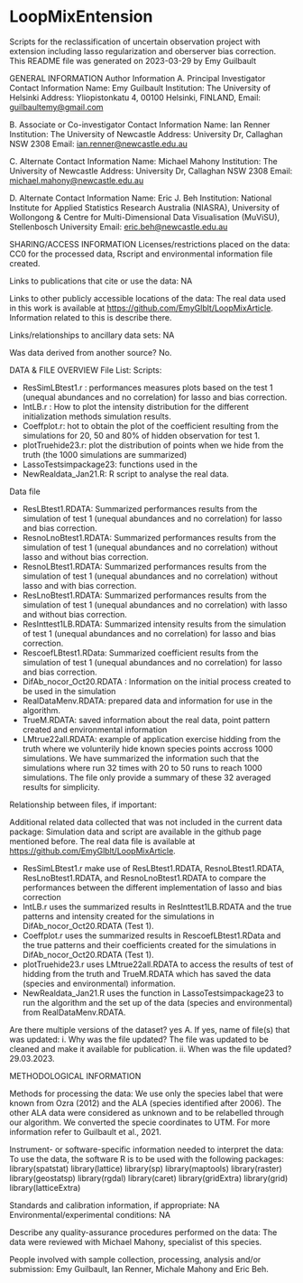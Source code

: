 # LoopMixEntension
Scripts for the reclassification of uncertain observation project with extension including lasso regularization and oberserver bias correction.
This README file was generated on 2023-03-29 by Emy Guilbault

GENERAL INFORMATION
Author Information A. Principal Investigator Contact Information Name: Emy Guilbault Institution: The University of Helsinki Address: Yliopistonkatu 4, 00100 Helsinki, FINLAND, Email: guilbaultemy@gmail.com

B. Associate or Co-investigator Contact Information Name: Ian Renner Institution: The University of Newcastle Address: University Dr, Callaghan NSW 2308 Email: ian.renner@newcastle.edu.au

C. Alternate Contact Information Name: Michael Mahony Institution: The University of Newcastle Address: University Dr, Callaghan NSW 2308 Email: michael.mahony@newcastle.edu.au

D. Alternate Contact Information Name: Eric J. Beh Institution: National Institute for Applied Statistics Research Australia (NIASRA), University of Wollongong & Centre for Multi-Dimensional Data Visualisation (MuViSU), Stellenbosch University Email: eric.beh@newcastle.edu.au


SHARING/ACCESS INFORMATION
Licenses/restrictions placed on the data: CC0 for the processed data, Rscript and environmental information file created.

Links to publications that cite or use the data: NA

Links to other publicly accessible locations of the data: The real data used in this work is available at https://github.com/EmyGlblt/LoopMixArticle. Information related to this is describe there.

Links/relationships to ancillary data sets: NA

Was data derived from another source? No.


DATA & FILE OVERVIEW
File List: 
Scripts:
 - ResSimLBtest1.r : performances measures plots based on the test 1 (unequal abundances and no correlation) for lasso and bias correction.
 - IntLB.r : How to plot the intensity distribution for the different initialization methods simulation results.
 - Coeffplot.r: hot to obtain the plot of the coefficient resulting from the simulations for 20, 50 and 80% of hidden observation for test 1.
 - plotTruehide23.r: plot the distribution of points when we hide from the truth (the 1000 simulations are summarized)
 - LassoTestsimpackage23: functions used in the 
 - NewRealdata_Jan21.R: R script to analyse the real data.

Data file
 - ResLBtest1.RDATA: Summarized performances results from the simulation of test 1 (unequal abundances and no correlation) for lasso and bias correction.
 - ResnoLnoBtest1.RDATA: Summarized performances results from the simulation of test 1 (unequal abundances and no correlation) without lasso and without bias correction.
 - ResnoLBtest1.RDATA: Summarized performances results from the simulation of test 1 (unequal abundances and no correlation) without lasso and with bias correction.
 - ResLnoBtest1.RDATA: Summarized performances results from the simulation of test 1 (unequal abundances and no correlation) with lasso and without bias correction.
 - ResInttest1LB.RDATA: Summarized intensity results from the simulation of test 1 (unequal abundances and no correlation) for lasso and bias correction.
 - RescoefLBtest1.RData: Summarized coefficient results from the simulation of test 1 (unequal abundances and no correlation) for lasso and bias correction.
 - DifAb_nocor_Oct20.RDATA : Information on the initial process created to be used in the simulation
 - RealDataMenv.RDATA: prepared data and information for use in the algorithm.
 - TrueM.RDATA: saved information about the real data, point pattern created and environmental information
 - LMtrue22all.RDATA: example of application exercise hidding from the truth where we volunterily hide known species points accross 1000 simulations. We have summarized the information such that the simulations where run 32 times with 20 to 50 runs to reach 1000 simulations. The file only provide a summary of these 32 averaged results for simplicity.

  


Relationship between files, if important: 

Additional related data collected that was not included in the current data package: Simulation data and script are available in the github page mentioned before. The real data file is available at https://github.com/EmyGlblt/LoopMixArticle.
  - ResSimLBtest1.r make use of ResLBtest1.RDATA, ResnoLBtest1.RDATA, ResLnoBtest1.RDATA, and ResnoLnoBtest1.RDATA to compare the performances between the different implementation of lasso and bias correction
  - IntLB.r uses the summarized results in ResInttest1LB.RDATA and the true patterns and intensity created for the simulations in DifAb_nocor_Oct20.RDATA (Test 1).
  - Coeffplot.r uses the summarized results in RescoefLBtest1.RData and the true patterns and their coefficients created for the simulations in DifAb_nocor_Oct20.RDATA (Test 1).
  - plotTruehide23.r uses LMtrue22all.RDATA to access the results of test of hidding from the truth and TrueM.RDATA which has saved the data (species and environmental) information.
   - NewRealdata_Jan21.R uses the function in LassoTestsimpackage23 to run the algorithm and the set up of the data (species and environmental) from RealDataMenv.RDATA.


Are there multiple versions of the dataset? yes A. If yes, name of file(s) that was updated: i. Why was the file updated? The file was updated to be cleaned and make it available for publication. ii. When was the file updated? 29.03.2023.



METHODOLOGICAL INFORMATION

Methods for processing the data: We use only the species label that were known from Ozra (2012) and the ALA (species identified after 2006). The other ALA data were considered as unknown and to be relabelled through our algorithm. We converted the specie coordinates to UTM. For more information refer to Guilbault et al., 2021.

Instrument- or software-specific information needed to interpret the data: To use the data, the software R is to be used with the following packages: library(spatstat) library(lattice) library(sp) library(maptools) library(raster) library(geostatsp) library(rgdal) library(caret) library(gridExtra) library(grid) library(latticeExtra)

Standards and calibration information, if appropriate: NA
Environmental/experimental conditions: NA

Describe any quality-assurance procedures performed on the data: The data were reviewed with Michael Mahony, specialist of this species.

People involved with sample collection, processing, analysis and/or submission: Emy Guilbault, Ian Renner, Michale Mahony and Eric Beh.


